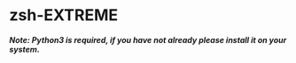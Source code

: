 # zsh-EXTREME
##### **Note: Python3 is required, if you have not already please install it on your system.**